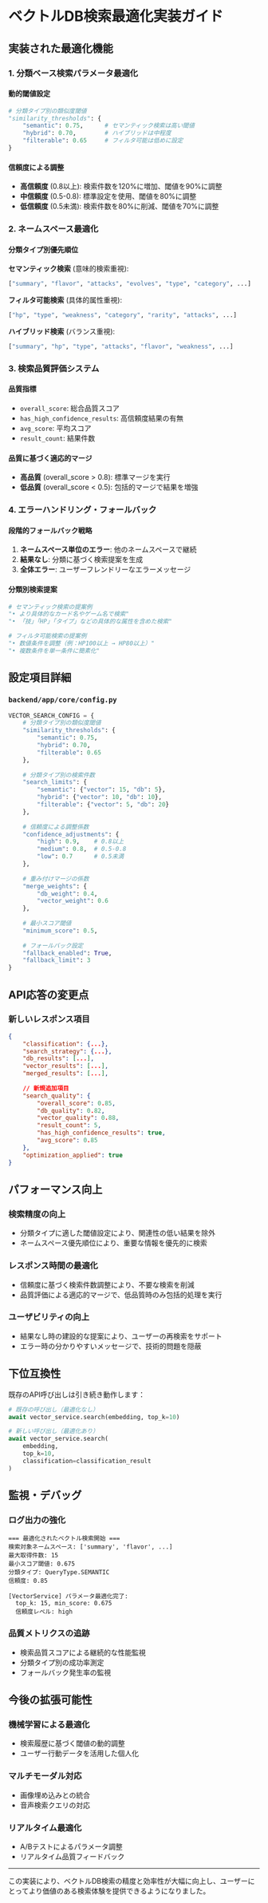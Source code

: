 # ベクトルDB検索最適化実装ガイド

## 実装された最適化機能

### 1. 分類ベース検索パラメータ最適化

#### **動的閾値設定**
```python
# 分類タイプ別の類似度閾値
"similarity_thresholds": {
    "semantic": 0.75,      # セマンティック検索は高い閾値
    "hybrid": 0.70,        # ハイブリッドは中程度
    "filterable": 0.65     # フィルタ可能は低めに設定
}
```

#### **信頼度による調整**
- **高信頼度** (0.8以上): 検索件数を120%に増加、閾値を90%に調整
- **中信頼度** (0.5-0.8): 標準設定を使用、閾値を80%に調整  
- **低信頼度** (0.5未満): 検索件数を80%に削減、閾値を70%に調整

### 2. ネームスペース最適化

#### **分類タイプ別優先順位**

**セマンティック検索** (意味的検索重視):
```python
["summary", "flavor", "attacks", "evolves", "type", "category", ...]
```

**フィルタ可能検索** (具体的属性重視):
```python
["hp", "type", "weakness", "category", "rarity", "attacks", ...]
```

**ハイブリッド検索** (バランス重視):
```python
["summary", "hp", "type", "attacks", "flavor", "weakness", ...]
```

### 3. 検索品質評価システム

#### **品質指標**
- `overall_score`: 総合品質スコア
- `has_high_confidence_results`: 高信頼度結果の有無
- `avg_score`: 平均スコア
- `result_count`: 結果件数

#### **品質に基づく適応的マージ**
- **高品質** (overall_score > 0.8): 標準マージを実行
- **低品質** (overall_score < 0.5): 包括的マージで結果を増強

### 4. エラーハンドリング・フォールバック

#### **段階的フォールバック戦略**
1. **ネームスペース単位のエラー**: 他のネームスペースで継続
2. **結果なし**: 分類に基づく検索提案を生成
3. **全体エラー**: ユーザーフレンドリーなエラーメッセージ

#### **分類別検索提案**
```python
# セマンティック検索の提案例
"• より具体的なカード名やゲーム名で検索"
"• 「技」「HP」「タイプ」などの具体的な属性を含めた検索"

# フィルタ可能検索の提案例  
"• 数値条件を調整（例：HP100以上 → HP80以上）"
"• 複数条件を単一条件に簡素化"
```

## 設定項目詳細

### `backend/app/core/config.py`

```python
VECTOR_SEARCH_CONFIG = {
    # 分類タイプ別の類似度閾値
    "similarity_thresholds": {
        "semantic": 0.75,
        "hybrid": 0.70, 
        "filterable": 0.65
    },
    
    # 分類タイプ別の検索件数
    "search_limits": {
        "semantic": {"vector": 15, "db": 5},
        "hybrid": {"vector": 10, "db": 10},
        "filterable": {"vector": 5, "db": 20}
    },
    
    # 信頼度による調整係数
    "confidence_adjustments": {
        "high": 0.9,    # 0.8以上
        "medium": 0.8,  # 0.5-0.8
        "low": 0.7      # 0.5未満
    },
    
    # 重み付けマージの係数
    "merge_weights": {
        "db_weight": 0.4,
        "vector_weight": 0.6
    },
    
    # 最小スコア閾値
    "minimum_score": 0.5,
    
    # フォールバック設定
    "fallback_enabled": True,
    "fallback_limit": 3
}
```

## API応答の変更点

### 新しいレスポンス項目

```json
{
    "classification": {...},
    "search_strategy": {...},
    "db_results": [...],
    "vector_results": [...],
    "merged_results": [...],
    
    // 新規追加項目
    "search_quality": {
        "overall_score": 0.85,
        "db_quality": 0.82,
        "vector_quality": 0.88,
        "result_count": 5,
        "has_high_confidence_results": true,
        "avg_score": 0.85
    },
    "optimization_applied": true
}
```

## パフォーマンス向上

### **検索精度の向上**
- 分類タイプに適した閾値設定により、関連性の低い結果を除外
- ネームスペース優先順位により、重要な情報を優先的に検索

### **レスポンス時間の最適化**  
- 信頼度に基づく検索件数調整により、不要な検索を削減
- 品質評価による適応的マージで、低品質時のみ包括的処理を実行

### **ユーザビリティの向上**
- 結果なし時の建設的な提案により、ユーザーの再検索をサポート
- エラー時の分かりやすいメッセージで、技術的問題を隠蔽

## 下位互換性

既存のAPI呼び出しは引き続き動作します：

```python
# 既存の呼び出し（最適化なし）
await vector_service.search(embedding, top_k=10)

# 新しい呼び出し（最適化あり）  
await vector_service.search(
    embedding, 
    top_k=10,
    classification=classification_result
)
```

## 監視・デバッグ

### **ログ出力の強化**
```
=== 最適化されたベクトル検索開始 ===
検索対象ネームスペース: ['summary', 'flavor', ...]
最大取得件数: 15
最小スコア閾値: 0.675
分類タイプ: QueryType.SEMANTIC
信頼度: 0.85

[VectorService] パラメータ最適化完了:
  top_k: 15, min_score: 0.675
  信頼度レベル: high
```

### **品質メトリクスの追跡**
- 検索品質スコアによる継続的な性能監視
- 分類タイプ別の成功率測定
- フォールバック発生率の監視

## 今後の拡張可能性

### **機械学習による最適化**
- 検索履歴に基づく閾値の動的調整
- ユーザー行動データを活用した個人化

### **マルチモーダル対応**
- 画像埋め込みとの統合
- 音声検索クエリの対応

### **リアルタイム最適化**
- A/Bテストによるパラメータ調整
- リアルタイム品質フィードバック

---

この実装により、ベクトルDB検索の精度と効率性が大幅に向上し、ユーザーにとってより価値のある検索体験を提供できるようになりました。
